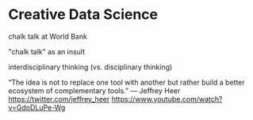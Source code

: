 # Creative Data Science

chalk talk at World Bank

"chalk talk" as an insult

interdisciplinary thinking (vs. disciplinary thinking)

“The idea is not to replace one tool with another but rather build a better ecosystem of complementary tools.” — Jeffrey Heer https://twitter.com/jeffrey_heer https://www.youtube.com/watch?v=GdoDLuPe-Wg
